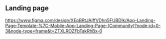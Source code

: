 ## Landing page

https://www.figma.com/design/XEpBRtJAjffVDhn5FUBDIk/App-Landing-Page-Template-%7C-Mobile-App-Landing-Page-(Community)?node-id=0-3&node-type=frame&t=ZTXLROZFbTakRhBx-0